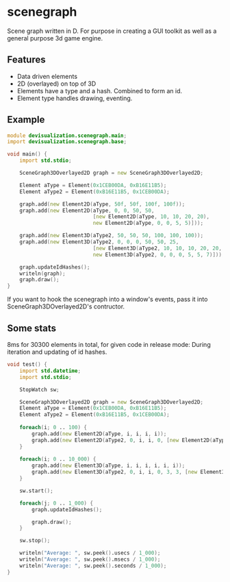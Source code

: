 scenegraph
===
Scene graph written in D.
For purpose in creating a GUI toolkit as well as a general purpose 3d game engine.

Features
-----
* Data driven elements
* 2D (overlayed) on top of 3D
* Elements have a type and a hash. Combined to form an id.
* Element type handles drawing, eventing.

Example
-----
```D
module devisualization.scenegraph.main;
import devisualization.scenegraph.base;

void main() {
    import std.stdio;

    SceneGraph3DOverlayed2D graph = new SceneGraph3DOverlayed2D;

    Element aType = Element(0x1CEB00DA, 0xB16E11B5);
    Element aType2 = Element(0xB16E11B5, 0x1CEB00DA);

    graph.add(new Element2D(aType, 50f, 50f, 100f, 100f));
    graph.add(new Element2D(aType, 0, 0, 50, 50,
                            [new Element2D(aType, 10, 10, 20, 20),
                            new Element2D(aType, 0, 0, 5, 5)]));

    graph.add(new Element3D(aType2, 50, 50, 50, 100, 100, 100));
    graph.add(new Element3D(aType2, 0, 0, 0, 50, 50, 25,
                            [new Element3D(aType2, 10, 10, 10, 20, 20, 11),
                            new Element3D(aType2, 0, 0, 0, 5, 5, 7)]));

    graph.updateIdHashes();
    writeln(graph);
    graph.draw();
}
```

If you want to hook the scenegraph into a window's events, pass it into SceneGraph3DOverlayed2D's contructor.

Some stats
-----
8ms for 30300 elements in total, for given code in release mode:
During iteration and updating of id hashes.

```D
void test() {
    import std.datetime;
    import std.stdio;

    StopWatch sw;

    SceneGraph3DOverlayed2D graph = new SceneGraph3DOverlayed2D;
    Element aType = Element(0x1CEB00DA, 0xB16E11B5);
    Element aType2 = Element(0xB16E11B5, 0x1CEB00DA);
    
    foreach(i; 0 .. 100) {
        graph.add(new Element2D(aType, i, i, i, i));
        graph.add(new Element2D(aType2, 0, i, i, 0, [new Element2D(aType, i, 0, 0, i)]));
    }
    
    foreach(i; 0 .. 10_000) {
        graph.add(new Element3D(aType, i, i, i, i, i, i));
        graph.add(new Element3D(aType2, 0, i, i, 0, 3, 3, [new Element3D(aType, i, 0, 0, i, 3, 3)]));
    }

    sw.start();

    foreach(j; 0 .. 1_000) {
        graph.updateIdHashes();

        graph.draw();
    }

    sw.stop();

    writeln("Average: ", sw.peek().usecs / 1_000);
    writeln("Average: ", sw.peek().msecs / 1_000);
    writeln("Average: ", sw.peek().seconds / 1_000);
}
```